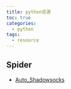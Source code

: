 ```yaml
---
title: python资源
toc: true
categories:
  - python
tags:
  - resource
---
```


## Spider
- [Auto_Shadowsocks](https://github.com/VonSdite/Auto_Shadowsocks)
